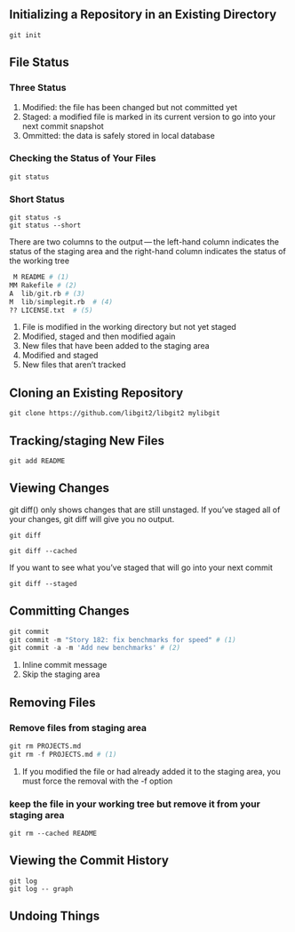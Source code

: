 

## Initializing a Repository in an Existing Directory
```git
git init
```

## File Status
### Three Status
1.  Modified: the file has been changed but not committed yet
2.  Staged: a modified file is marked in its current version to go into your next commit snapshot
3.  Ommitted: the data is safely stored in local database

### Checking the Status of Your Files
```git
git status
```

### Short Status
```git
git status -s
git status --short
```

There are two columns to the output — the left-hand column indicates the status of the staging area and the right-hand column indicates the status of the working tree

```python
 M README # (1)
MM Rakefile # (2)
A  lib/git.rb # (3)
M  lib/simplegit.rb  # (4)
?? LICENSE.txt  # (5)
```

1.  File is modified in the working directory but not yet staged
2.  Modified, staged and then modified again
3.  New files that have been added to the staging area
4.  Modified and staged
5.  New files that aren’t tracked


## Cloning an Existing Repository

```git
git clone https://github.com/libgit2/libgit2 mylibgit
```

## Tracking/staging New Files

```git
git add README
```

## Viewing Changes

git diff() only shows changes that are still unstaged. If you’ve staged all of your changes, git diff will give you no output.

```git title='use git diff to see what is still unstaged'
git diff
```


```git title='git diff --cached to see what got staged so far'
git diff --cached
```

If you want to see what you’ve staged that will go into your next commit
```git
git diff --staged
```

## Committing Changes
```python
git commit
git commit -m "Story 182: fix benchmarks for speed" # (1)
git commit -a -m 'Add new benchmarks' # (2)
```

1.  Inline commit message
2.  Skip the staging area

## Removing Files

### Remove files from staging area
```python
git rm PROJECTS.md
git rm -f PROJECTS.md # (1)
```

1.  If you modified the file or had already added it to the staging area, you must force the removal with the -f option

### keep the file in your working tree but remove it from your staging area
```git
git rm --cached README
```

## Viewing the Commit History

```git
git log
git log -- graph
```

## Undoing Things